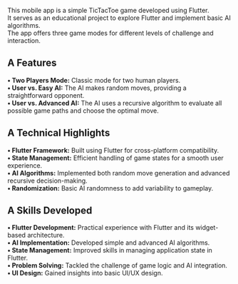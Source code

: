 This mobile app is a simple TicTacToe game developed using Flutter. <br />
It serves as an educational project to explore Flutter and implement basic AI algorithms. <br />
The app offers three game modes for different levels of challenge and interaction. <br />

## A Features
**• Two Players Mode:** Classic mode for two human players. <br />
**• User vs. Easy AI:** The AI makes random moves, providing a straightforward opponent. <br />
**• User vs. Advanced AI:** The AI uses a recursive algorithm to evaluate all possible game paths and choose the optimal move. <br />

## A Technical Highlights 
**• Flutter Framework:** Built using Flutter for cross-platform compatibility. <br />
**• State Management:** Efficient handling of game states for a smooth user experience. <br />
**• AI Algorithms:** Implemented both random move generation and advanced recursive decision-making. <br />
**• Randomization:** Basic AI randomness to add variability to gameplay. <br />

## A Skills Developed
**• Flutter Development:** Practical experience with Flutter and its widget-based architecture. <br />
**• AI Implementation:** Developed simple and advanced AI algorithms. <br />
**• State Management:** Improved skills in managing application state in Flutter. <br />
**• Problem Solving:** Tackled the challenge of game logic and AI integration. <br />
**• UI Design:** Gained insights into basic UI/UX design. <br />
